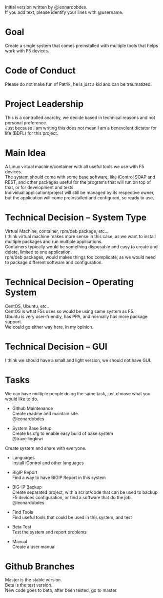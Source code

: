 Initial version written by @leonardobdes.  
If you add text, please identify your lines with @username. 

# Goal
Create a single system that comes preinstalled with multiple tools that helps work with F5 devices.

# Code of Conduct
Please do not make fun of Patrik, he is just a kid and can be traumatized.

# Project Leadership
This is a controlled anarchy, we decide based in technical reasons and not personal preference.  
Just because I am writing this does not mean I am a benevolent dictator for life (BDFL) for this project.

# Main Idea
A Linux virtual machine/container with all useful tools we use with F5 devices.  
The system should come with some base software, like iControl SOAP and REST, and other packages useful for the programs that will run on top of that, or for development and tests.  
Individual application/project will still be managed by its respective owner, but the application will come preinstalled and configured, so ready to use.

# Technical Decision – System Type
Virtual Machine, container, rpm/deb package, etc…  
I think virtual machine makes more sense in this case, as we want to install multiple packages and run multiple applications.  
Containers typically would be something disposable and easy to create and delete, limited to one application.  
rpm/deb packages, would makes things too complicate, as we would need to package different software and configuration.  

# Technical Decision – Operating System
CentOS, Ubuntu, etc..  
CentOS is what F5s uses so would be using same system as F5.  
Ubuntu is very user-friendly, has PPA, and normally has more package support.  
We could go either way here, in my opinion.  

# Technical Decision – GUI
I think we should have a small and light version, we should not have GUI.

# Tasks
We can have multiple people doing the same task, just choose what you would like to do.

* Github Maintenance  
Create readme and maintain site.  
@leonardobdes

*	System Base Setup  
Create ks.cfg to enable easy build of base system  
@travellingkiwi  

Create system and share with everyone.  


*	Languages  
Install iControl and other languages

*	BigIP Report  
Find a way to have BIGIP Report in this system

*	BIG-IP Backup  
Create separated project, with a script/code that can be used to backup F5 devices configuration, or find a software that do the job.  
@leonardobdes

*	Find Tools  
Find useful tools that could be used in this system, and test  

*	Beta Test  
Test the system and report problems

*	Manual  
Create a user manual

# Github Branches
Master is the stable version.  
Beta is the test version.  
New code goes to beta, after been tested, go to master.  
